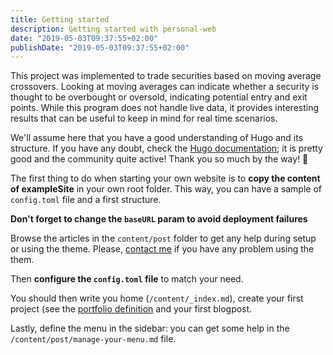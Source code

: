 ```yaml
---
title: Getting started
description: Getting started with personal-web
date: "2019-05-03T09:37:55+02:00"
publishDate: "2019-05-03T09:37:55+02:00"
---
```


This project was implemented to trade securities based on moving average crossovers. Looking at moving averages can indicate whether a security is thought to be overbought or oversold, indicating potential entry and exit points. While this program does not handle live data, it provides interesting results that can be useful to keep in mind for real time scenarios. 

<!--more-->

We'll assume here that you have a good understanding of Hugo and its structure. If you have any doubt, check the [Hugo documentation](https://gohugo.io/documentation/ "Hugo documentation"); it is pretty good and the community quite active! Thank you so much by the way! :muscle:

The first thing to do when starting your own website is to **copy the content of exampleSite** in your own root folder. This way, you can have a sample of `config.toml` file and a first structure.

**Don't forget to change the `baseURL` param to avoid deployment failures**

Browse the articles in the `content/post` folder to get any help during setup or using the theme. Please, [contact me](https://baptistej.com "contact me") if you have any problem using the them.

Then **configure the `config.toml` file** to match your need.

You should then write you home (`/content/_index.md`), create your first project (see the [portfolio definition](/content/post/portfolio-definition.md "portfolio definition") and your first blogpost.

Lastly, define the menu in the sidebar: you can get some help in the `/content/post/manage-your-menu.md` file.